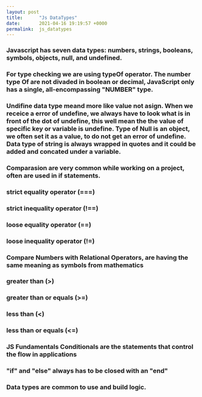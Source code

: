 ```yaml
---
layout: post
title:      "Js DataTypes"
date:       2021-04-16 19:19:57 +0000
permalink:  js_datatypes
---
```



### Javascript has seven data types: numbers, strings, booleans, symbols, objects, null, and undefined.

### For type checking we are using typeOf operator. The number type Of are not divaded in boolean or decimal, JavaScript only has a single, all-encompassing "NUMBER" type. 
### Undifine data type meand more like value not asign. When we receice a error of undefine, we always have to look what is in front of the dot of undefine, this well mean the the value of specific key or variable is undefine. Type of Null is an object, we often set it as a value, to do not get an error of undefine. Data type of string is always wrapped in quotes and it could be added and concated under a variable. 

### Comparasion are very common while working on a project, often are used in if statements. 
### strict equality operator (===)
### strict inequality operator (!==)
### loose equality operator (==)
### loose inequality operator (!=)

### Compare Numbers with Relational Operators, are having the same meaning as symbols from mathematics 
### greater than (>)
### greater than or equals (>=)
### less than (<)
### less than or equals (<=)

### JS Fundamentals Conditionals are the statements that control the flow in applications 
### "if" and "else" always has to be closed with an "end"

### Data types are common to use and build logic.



